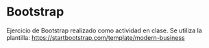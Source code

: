 # Bootstrap
Ejercicio de Bootstrap realizado como actividad en clase. Se utiliza la plantilla: https://startbootstrap.com/template/modern-business
